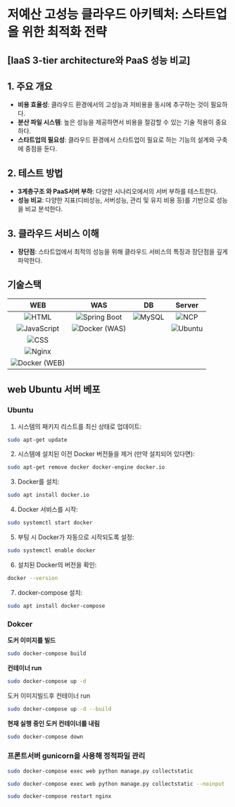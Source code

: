 ﻿# **저예산 고성능 클라우드 아키텍처: 스타트업을 위한 최적화 전략**
## [IaaS 3-tier architecture와 PaaS 성능 비교]
## **1. 주요 개요**
- **비용 효율성**: 클라우드 환경에서의 고성능과 저비용을 동시에 추구하는 것이 필요하다.
- **분산 파일 시스템**: 높은 성능을 제공하면서 비용을 절감할 수 있는 기술 적용이 중요하다.
- **스타트업의 필요성**: 클라우드 환경에서 스타트업이 필요로 하는 기능의 설계와 구축에 중점을 둔다.

## **2. 테스트 방법**
- **3계층구조 와 PaaS서버 부하**: 다양한 시나리오에서의 서버 부하를 테스트한다.
- **성능 비교**: 다양한 지표(디비성능, 서버성능, 관리 및 유지 비용 등)를 기반으로 성능을 비교 분석한다.

## **3. 클라우드 서비스 이해**
- **장단점**: 스타트업에서 최적의 성능을 위해 클라우드 서비스의 특징과 장단점을 깊게 파악한다.

## 기술스택
|   WEB    |   WAS    |    DB    |   Server   |
|:--------:|:--------:|:--------:|:----------:|
| ![HTML](https://img.shields.io/badge/-HTML-E34F26?style=for-the-badge&logo=html5&logoColor=white) | ![Spring Boot](https://img.shields.io/badge/-SpringBoot-6DB33F?style=for-the-badge&logo=spring-boot&logoColor=white) | ![MySQL](https://img.shields.io/badge/-MySQL-4479A1?style=for-the-badge&logo=mysql&logoColor=white) | ![NCP](https://img.shields.io/badge/-NCP-03C75A?style=for-the-badge&logo=naver&logoColor=white) |
| ![JavaScript](https://img.shields.io/badge/-JavaScript-F7DF1E?style=for-the-badge&logo=javascript&logoColor=black) | ![Docker (WAS)](https://img.shields.io/badge/-Docker-2496ED?style=for-the-badge&logo=docker&logoColor=white) |   | ![Ubuntu](https://img.shields.io/badge/-Ubuntu-E95420?style=for-the-badge&logo=ubuntu&logoColor=white) |
| ![CSS](https://img.shields.io/badge/-CSS-1572B6?style=for-the-badge&logo=css3&logoColor=white) |   |   |   |
| ![Nginx](https://img.shields.io/badge/-Nginx-009639?style=for-the-badge&logo=nginx&logoColor=white) |   |   |   |
| ![Docker (WEB)](https://img.shields.io/badge/-Docker-2496ED?style=for-the-badge&logo=docker&logoColor=white) |   |   |   |

## web Ubuntu 서버 베포

### Ubuntu
1. 시스템의 패키지 리스트를 최신 상태로 업데이트:
```bash
sudo apt-get update
```

2. 시스템에 설치된 이전 Docker 버전들을 제거 (만약 설치되어 있다면):
```bash
sudo apt-get remove docker docker-engine docker.io
```

3. Docker를 설치:
```bash
sudo apt install docker.io
```

4. Docker 서비스를 시작:
```bash
sudo systemctl start docker
```

5. 부팅 시 Docker가 자동으로 시작되도록 설정:
```bash
sudo systemctl enable docker
```

6. 설치된 Docker의 버전을 확인:
```bash
docker --version
```

7. docker-compose 설치:
```bash
sudo apt install docker-compose
```

### Dokcer
**도커 이미지를 빌드**
```bash
sudo docker-compose build
```
**컨테이너 run**

```bash
sudo docker-compose up -d
```

도커 이미지빌드후 컨테이너 run
```bash
sudo docker-compose up -d --build
```

**현재 실행 중인 도커 컨테이너를 내림**

```bash
sudo docker-compose down
```

### **프론트서버 gunicorn을 사용해 정적파일 관리**
```bash
sudo docker-compose exec web python manage.py collectstatic
```

```bash
sudo docker-compose exec web python manage.py collectstatic --noinput
```

```bash
sudo docker-compose restart nginx
```



